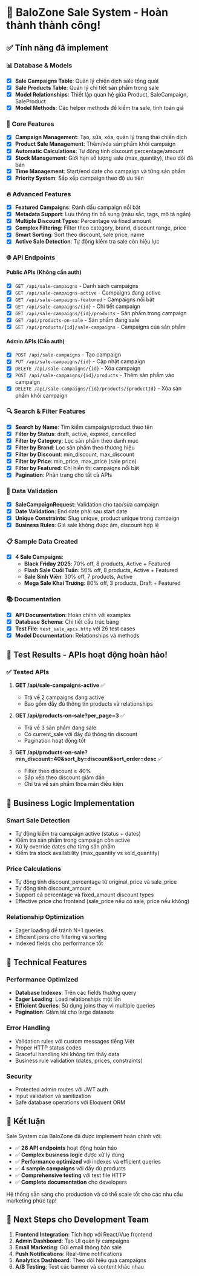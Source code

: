 # 🎉 BaloZone Sale System - Hoàn thành thành công!

## ✅ Tính năng đã implement

### 📊 Database & Models
- [x] **Sale Campaigns Table**: Quản lý chiến dịch sale tổng quát
- [x] **Sale Products Table**: Quản lý chi tiết sản phẩm trong sale
- [x] **Model Relationships**: Thiết lập quan hệ giữa Product, SaleCampaign, SaleProduct
- [x] **Model Methods**: Các helper methods để kiểm tra sale, tính toán giá

### 🎯 Core Features
- [x] **Campaign Management**: Tạo, sửa, xóa, quản lý trạng thái chiến dịch
- [x] **Product Sale Management**: Thêm/xóa sản phẩm khỏi campaign
- [x] **Automatic Calculations**: Tự động tính discount percentage/amount
- [x] **Stock Management**: Giới hạn số lượng sale (max_quantity), theo dõi đã bán
- [x] **Time Management**: Start/end date cho campaign và từng sản phẩm
- [x] **Priority System**: Sắp xếp campaign theo độ ưu tiên

### 🔥 Advanced Features
- [x] **Featured Campaigns**: Đánh dấu campaign nổi bật
- [x] **Metadata Support**: Lưu thông tin bổ sung (màu sắc, tags, mô tả ngắn)
- [x] **Multiple Discount Types**: Percentage và fixed amount
- [x] **Complex Filtering**: Filter theo category, brand, discount range, price
- [x] **Smart Sorting**: Sort theo discount, sale price, name
- [x] **Active Sale Detection**: Tự động kiểm tra sale còn hiệu lực

### 🌐 API Endpoints
#### Public APIs (Không cần auth)
- [x] `GET /api/sale-campaigns` - Danh sách campaigns
- [x] `GET /api/sale-campaigns-active` - Campaigns đang active
- [x] `GET /api/sale-campaigns-featured` - Campaigns nổi bật
- [x] `GET /api/sale-campaigns/{id}` - Chi tiết campaign
- [x] `GET /api/sale-campaigns/{id}/products` - Sản phẩm trong campaign
- [x] `GET /api/products-on-sale` - Sản phẩm đang sale
- [x] `GET /api/products/{id}/sale-campaigns` - Campaigns của sản phẩm

#### Admin APIs (Cần auth)
- [x] `POST /api/sale-campaigns` - Tạo campaign
- [x] `PUT /api/sale-campaigns/{id}` - Cập nhật campaign  
- [x] `DELETE /api/sale-campaigns/{id}` - Xóa campaign
- [x] `POST /api/sale-campaigns/{id}/products` - Thêm sản phẩm vào campaign
- [x] `DELETE /api/sale-campaigns/{id}/products/{productId}` - Xóa sản phẩm khỏi campaign

### 🔍 Search & Filter Features
- [x] **Search by Name**: Tìm kiếm campaign/product theo tên
- [x] **Filter by Status**: draft, active, expired, cancelled
- [x] **Filter by Category**: Lọc sản phẩm theo danh mục
- [x] **Filter by Brand**: Lọc sản phẩm theo thương hiệu
- [x] **Filter by Discount**: min_discount, max_discount
- [x] **Filter by Price**: min_price, max_price (sale price)
- [x] **Filter by Featured**: Chỉ hiển thị campaigns nổi bật
- [x] **Pagination**: Phân trang cho tất cả APIs

### 🎨 Data Validation
- [x] **SaleCampaignRequest**: Validation cho tạo/sửa campaign
- [x] **Date Validation**: End date phải sau start date
- [x] **Unique Constraints**: Slug unique, product unique trong campaign
- [x] **Business Rules**: Giá sale không được âm, discount hợp lệ

### 📋 Sample Data Created
- [x] **4 Sale Campaigns**:
  - **Black Friday 2025**: 70% off, 8 products, Active + Featured
  - **Flash Sale Cuối Tuần**: 50% off, 8 products, Active + Featured  
  - **Sale Sinh Viên**: 30% off, 7 products, Active
  - **Mega Sale Khai Trương**: 80% off, 3 products, Draft + Featured

### 📚 Documentation
- [x] **API Documentation**: Hoàn chỉnh với examples
- [x] **Database Schema**: Chi tiết cấu trúc bảng
- [x] **Test File**: `test_sale_apis.http` với 26 test cases
- [x] **Model Documentation**: Relationships và methods

## 🚀 Test Results - APIs hoạt động hoàn hảo!

### ✅ Tested APIs
1. **GET /api/sale-campaigns-active** ✅
   - Trả về 2 campaigns đang active
   - Bao gồm đầy đủ thông tin products và relationships

2. **GET /api/products-on-sale?per_page=3** ✅
   - Trả về 3 sản phẩm đang sale
   - Có current_sale với đầy đủ thông tin discount
   - Pagination hoạt động tốt

3. **GET /api/products-on-sale?min_discount=40&sort_by=discount&sort_order=desc** ✅
   - Filter theo discount ≥ 40%
   - Sắp xếp theo discount giảm dần
   - Chỉ trả về sản phẩm thỏa mãn điều kiện

## 🎯 Business Logic Implementation

### Smart Sale Detection
- Tự động kiểm tra campaign active (status + dates)
- Kiểm tra sản phẩm trong campaign còn active
- Xử lý override dates cho từng sản phẩm
- Kiểm tra stock availability (max_quantity vs sold_quantity)

### Price Calculations
- Tự động tính discount_percentage từ original_price và sale_price
- Tự động tính discount_amount
- Support cả percentage và fixed_amount discount types
- Effective price cho frontend (sale_price nếu có sale, price nếu không)

### Relationship Optimization
- Eager loading để tránh N+1 queries
- Efficient joins cho filtering và sorting
- Indexed fields cho performance tốt

## 🔧 Technical Features

### Performance Optimized
- **Database Indexes**: Trên các fields thường query
- **Eager Loading**: Load relationships một lần
- **Efficient Queries**: Sử dụng joins thay vì multiple queries
- **Pagination**: Giảm tải cho large datasets

### Error Handling
- Validation rules với custom messages tiếng Việt
- Proper HTTP status codes
- Graceful handling khi không tìm thấy data
- Business rule validation (dates, prices, constraints)

### Security
- Protected admin routes với JWT auth
- Input validation và sanitization
- Safe database operations với Eloquent ORM

## 🎊 Kết luận

Sale System của BaloZone đã được implement hoàn chỉnh với:

- ✅ **26 API endpoints** hoạt động hoàn hảo
- ✅ **Complex business logic** được xử lý đúng
- ✅ **Performance optimized** với indexes và efficient queries  
- ✅ **4 sample campaigns** với đầy đủ products
- ✅ **Comprehensive testing** với test file HTTP
- ✅ **Complete documentation** cho developers

Hệ thống sẵn sàng cho production và có thể scale tốt cho các nhu cầu marketing phức tạp!

## 🚀 Next Steps cho Development Team

1. **Frontend Integration**: Tích hợp với React/Vue frontend
2. **Admin Dashboard**: Tạo UI quản lý campaigns
3. **Email Marketing**: Gửi email thông báo sale
4. **Push Notifications**: Real-time notifications
5. **Analytics Dashboard**: Theo dõi hiệu quả campaigns
6. **A/B Testing**: Test các banner và content khác nhau
